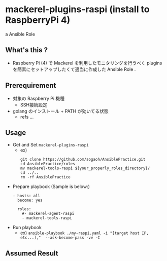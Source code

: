 # mackerel-plugins-raspi (install to RaspberryPi 4)
a Ansible Role


## What's this ?
- Raspberry Pi (4) で Mackerel を利用したモニタリングを行うべく
  plugins を簡素にセットアップしたくて適当に作成した Ansible Role .


## Prerequirement
- 対象の Raspberry Pi 機種
    - SSH接続設定
- golang のインストール + PATH が効いてる状態
    - refs ...


## Usage
- Get and Set `mackerel-plugins-raspi`
    - ex) 
        ```
        git clone https://github.com/sogaoh/AnsiblePractice.git
        cd AnsiblePractice/roles
        mv mackerel-tools-raspi ${your_properly_roles_directory}/
        cd ../..
        rm -rf AnsiblePractice
        ```
- Prepare playbook (Sample is below:)
    ```
    - hosts: all
      become: yes

      roles:
        #- mackerel-agent-raspi
        - mackerel-tools-raspi
    ```
- Run playbook
    - ex) `ansible-playbook ./my-raspi.yaml -i "[target host IP, etc...],"  --ask-become-pass -vv -C`


## Assumed Result
